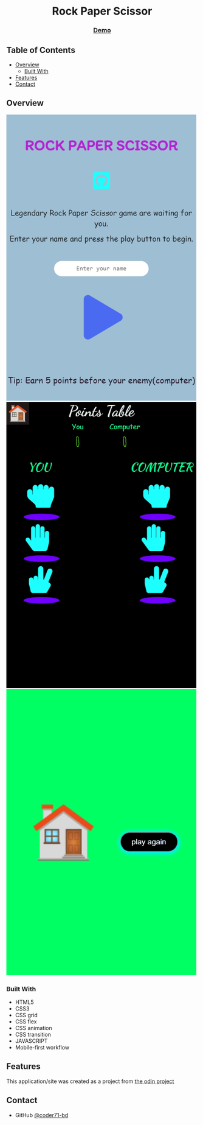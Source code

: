 <h1 align="center">Rock Paper Scissor</h1>

<div align="center">
  <h3>
  <!--add netlify link here-->
    <a href="">
      Demo
    </a>
  </h3>
</div>

<!-- TABLE OF CONTENTS -->

## Table of Contents

- [Overview](#overview)
  - [Built With](#built-with)
- [Features](#features)
- [Contact](#contact)

<!-- OVERVIEW -->

## Overview

![](./frontpage.png)
![](./gamepage.png)
![](./backpage.png)


### Built With

- HTML5
- CSS3
- CSS grid
- CSS flex
- CSS animation
- CSS transition
- JAVASCRIPT
- Mobile-first workflow

## Features

This application/site was created as a project from [the odin project](https://www.theodinproject.com/)


## Contact
- GitHub [@coder71-bd](https://github.com/coder71-bd)